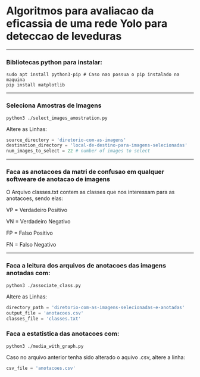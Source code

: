 # Algoritmos para avaliacao da eficassia de uma rede Yolo para deteccao de leveduras

-------------------------------
### Bibliotecas python para instalar:
```shell
sudo apt install python3-pip # Caso nao possua o pip instalado na maquina
pip install matplotlib
```
-------------------------------

### Seleciona Amostras de Imagens
```shell
python3 ./select_images_amostration.py
```

Altere as Linhas:
```python
source_directory = 'diretorio-com-as-imagens'
destination_directory = 'local-de-destino-para-imagens-selecionadas'
num_images_to_select = 22 # number of images to select
```

--------------------------------
### Faca as anotacoes da matri de confusao em qualquer softweare de anotacao de imagens

O Arquivo classes.txt contem as classes que nos interessam para as anotacoes, sendo elas:

VP = Verdadeiro Positivo

VN = Verdadeiro Negativo

FP = Falso Positivo

FN = Falso Negativo

--------------------------------

### Faca a leitura dos arquivos de anotacoes das imagens anotadas com:

```shell
python3 ./associate_class.py
```

Altere as Linhas:

```python
directory_path = 'diretorio-com-as-imagens-selecionadas-e-anotadas'
output_file = 'anotacoes.csv'
classes_file = 'classes.txt'
```

### Faca a estatistica das anotacoes com:

```shell
python3 ./media_with_graph.py
```

Caso no arquivo anterior tenha sido alterado o aquivo .csv, altere a linha:
```python
csv_file = 'anotacoes.csv'
```